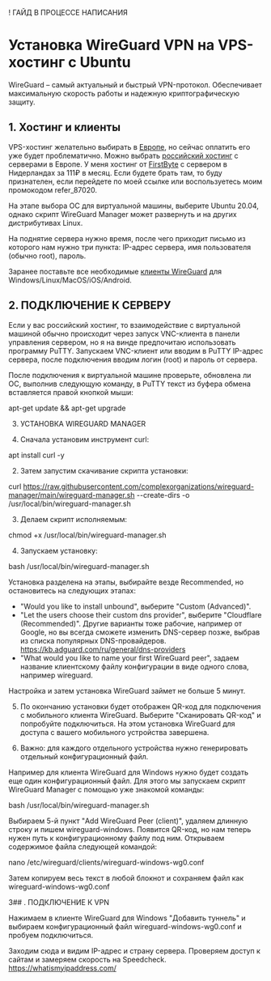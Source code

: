 ! ГАЙД В ПРОЦЕССЕ НАПИСАНИЯ

# Установка WireGuard VPN на VPS-хостинг с Ubuntu

WireGuard – самый актуальный и быстрый VPN-протокол. Обеспечивает максимальную скорость работы и надежную криптографическую защиту.

## 1. Хостинг и клиенты

VPS-хостинг желательно выбирать в [Европе](https://ru.hostings.info/filters/europe-hosting/vps-vds
), но сейчас оплатить его уже будет проблематично. Можно выбрать [российский хостинг](https://ru.hostings.info/filters/russia/vps-vds) с серверами в Европе. У меня хостинг от [FirstByte](https://firstbyte.ru/?from=87020) с сервером в Нидерландах за 111₽ в месяц. Если будете брать там, то буду признателен, если перейдете по моей ссылке или воспользуетесь моим промокодом refer_87020.

На этапе выбора ОС для виртуальной машины, выберите Ubuntu 20.04, однако скрипт WireGuard Manager может развернуть и на других дистрибутивах Linux.

На поднятие сервера нужно время, после чего приходит письмо из которого нам нужно три пункта: IP-адрес сервера, имя пользователя (обычно root), пароль.

Заранее поставьте все необходимые [клиенты WireGuard](https://www.wireguard.com/install/) для Windows/Linux/MacOS/iOS/Android.

## 2. ПОДКЛЮЧЕНИЕ К СЕРВЕРУ

Если у вас российский хостинг, то взаимодействие с виртуальной машиной обычно происходит через запуск VNC-клиента в панели управления сервером, но я на винде предпочитаю использовать программу PuTTY. Запускаем VNC-клиент или вводим в PuTTY IP-адрес сервера, после подключения вводим логин (root) и пароль от сервера.

После подключения к виртуальной машине проверьте, обновлена ли ОС, выполнив следующую команду, в PuTTY текст из буфера обмена вставляется правой кнопкой мыши:

apt-get update && apt-get upgrade

3. УСТАНОВКА WIREGUARD MANAGER

1. Сначала установим инструмент curl:

apt install curl -y

2. Затем запустим скачивание скрипта установки:

curl https://raw.githubusercontent.com/complexorganizations/wireguard-manager/main/wireguard-manager.sh --create-dirs -o /usr/local/bin/wireguard-manager.sh

3. Делаем скрипт исполняемым:

chmod +x /usr/local/bin/wireguard-manager.sh

4. Запускаем установку:

bash /usr/local/bin/wireguard-manager.sh

Установка разделена на этапы, выбирайте везде Recommended, но остановитесь на следующих этапах:

- "Would you like to install unbound", выберите "Custom (Advanced)".
- "Let the users choose their custom dns provider", выберите "Cloudflare (Recommended)". Другие варианты тоже рабочие, например от Google, но вы всегда сможете изменить DNS-сервер позже, выбрав из списка популярных DNS-провайдеров. https://kb.adguard.com/ru/general/dns-providers
- "What would you like to name your first WireGuard peer", задаем название клиентскому файлу конфигурации в виде одного слова, например wireguard.

Настройка и затем установка WireGuard займет не больше 5 минут.

5. По окончанию установки будет отображен QR-код для подключения с мобильного клиента WireGuard. Выберите "Сканировать QR-код" и попробуйте подключиться. На этом установка WireGuard для доступа с вашего мобильного устройства завершена.

6. Важно: для каждого отдельного устройства нужно генерировать отдельный конфигурационный файл.

Например для клиента WireGuard для Windows нужно будет создать еще один конфигурационный файл. Для этого мы запускаем скрипт WireGuard Manager с помощью уже знакомой команды:

bash /usr/local/bin/wireguard-manager.sh

Выбираем 5-й пункт "Add WireGuard Peer (client)", удаляем длинную строку и пишем wireguard-windows. Появится QR-код, но нам теперь нужен путь к конфигурационному файлу под ним. Открываем содержимое файла следующей командой:

nano /etc/wireguard/clients/wireguard-windows-wg0.conf

Затем копируем весь текст в любой блокнот и сохраняем файл как wireguard-windows-wg0.conf

3## . ПОДКЛЮЧЕНИЕ К VPN

Нажимаем в клиенте WireGuard для Windows "Добавить туннель" и выбираем конфигурационный файл wireguard-windows-wg0.conf и пробуем подключиться.

Заходим сюда и видим IP-адрес и страну сервера. Проверяем доступ к сайтам и замеряем скорость на Speedcheck. https://whatismyipaddress.com/

